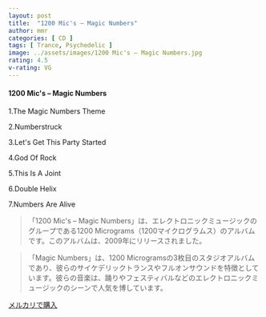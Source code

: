 ```yaml
---
layout: post
title:  "1200 Mic's – Magic Numbers"
author: mmr
categories: [ CD ]
tags: [ Trance, Psychedelic ]
image: ../assets/images/1200 Mic's – Magic Numbers.jpg
rating: 4.5
v-rating: VG
---
```


#### 1200 Mic's – Magic Numbers

1.The Magic Numbers Theme

2.Numberstruck

3.Let's Get This Party Started

4.God Of Rock

5.This Is A Joint

6.Double Helix

7.Numbers Are Alive

> 「1200 Mic's – Magic Numbers」は、エレクトロニックミュージックのグループである1200 Micrograms（1200マイクログラムス）のアルバムです。このアルバムは、2009年にリリースされました。

> 「Magic Numbers」は、1200 Microgramsの3枚目のスタジオアルバムであり、彼らのサイケデリックトランスやフルオンサウンドを特徴としています。彼らの音楽は、踊りやフェスティバルなどのエレクトロニックミュージックのシーンで人気を博しています。

[メルカリで購入](https://jp.mercari.com/item/m59821579100)
